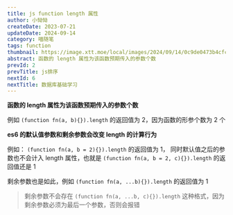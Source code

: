 ```yaml
---
title: js function length 属性
author: 小恸恸
createDate: 2023-07-21
updateDate: 2024-09-14
category: 喵随笔
tags: function
thumbnail: https://image.xtt.moe/local/images/2024/09/14/0c9de0473b4cfceaf2e386893409125b.jpg
abstract: 函数的 length 属性为该函数预期传入的参数个数
prevId: 2
prevTitle: js排序
nextId: 6
nextTitle: 数据库基础学习
---
```


**函数的 length 属性为该函数预期传入的参数个数**

例如 `(function fn(a, b){}).length` 的返回值为 2，因为函数的形参个数为 2 个

**es6 的默认值参数和剩余参数会改变 length 的计算行为**

例如： `(function fn(a, b = 2){}).length` 的返回值为 1， 同时默认值之后的参数也不会计入 length 属性，也就是 `(function fn(a, b = 2, c){}).length` 的返回值还是 1

剩余参数也是如此，例如 `(function fn(a, ...b){}).length` 的返回值为 1

> 剩余参数不会存在 `(function fn(a, ...b, c){}).length` 这种格式，因为剩余参数必须为最后一个参数，否则会报错
